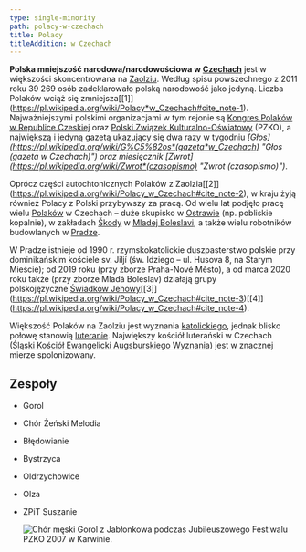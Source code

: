```yaml
---
type: single-minority
path: polacy-w-czechach
title: Polacy
titleAddition: w Czechach
---
```

**Polska mniejszość narodowa/narodowościowa w [Czechach](https://pl.wikipedia.org/wiki/Czechy "Czechy")** jest w większości skoncentrowana na [Zaolziu](https://pl.wikipedia.org/wiki/Zaolzie "Zaolzie"). Według spisu powszechnego z 2011 roku 39 269 osób zadeklarowało polską narodowość jako jedyną. Liczba Polaków wciąż się zmniejsza\[[1]](https://pl.wikipedia.org/wiki/Polacy*w_Czechach#cite_note-1). Najważniejszymi polskimi organizacjami w tym rejonie są [Kongres Polaków w Republice Czeskiej](https://pl.wikipedia.org/wiki/Kongres_Polak%C3%B3w_w_Republice_Czeskiej "Kongres Polaków w Republice Czeskiej") oraz [Polski Związek Kulturalno-Oświatowy](https://pl.wikipedia.org/wiki/Polski_Zwi%C4%85zek_Kulturalno-O%C5%9Bwiatowy "Polski Związek Kulturalno-Oświatowy") (PZKO), a największą i jedyną gazetą ukazujący się dwa razy w tygodniu *\[Głos](https://pl.wikipedia.org/wiki/G%C5%82os*(gazeta*w_Czechach) "Głos (gazeta w Czechach)") oraz miesięcznik \[Zwrot](https://pl.wikipedia.org/wiki/Zwrot*(czasopismo) "Zwrot (czasopismo)")*.

Oprócz części autochtonicznych Polaków z Zaolzia\[[2]](https://pl.wikipedia.org/wiki/Polacy_w_Czechach#cite_note-2), w kraju żyją również Polacy z Polski przybywszy za pracą. Od wielu lat podjęło pracę wielu [Polaków](https://pl.wikipedia.org/wiki/Polacy "Polacy") w Czechach – duże skupisko w [Ostrawie](https://pl.wikipedia.org/wiki/Ostrawa "Ostrawa") (np. pobliskie kopalnie), w zakładach [Škody](https://pl.wikipedia.org/wiki/%C5%A0koda_Auto "Škoda Auto") w [Mladej Boleslavi](https://pl.wikipedia.org/wiki/Mlad%C3%A1_Boleslav "Mladá Boleslav"), a także wielu robotników budowlanych w [Pradze](https://pl.wikipedia.org/wiki/Praga "Praga").

W Pradze istnieje od 1990 r. rzymskokatolickie duszpasterstwo polskie przy dominikańskim kościele sv. Jiljí (św. Idziego – ul. Husova 8, na Starym Mieście); od 2019 roku (przy zborze Praha-Nové Město), a od marca 2020 roku także (przy zborze Mladá Boleslav) działają grupy polskojęzyczne [Świadków Jehowy](https://pl.wikipedia.org/wiki/%C5%9Awiadkowie_Jehowy "Świadkowie Jehowy")\[[3]](https://pl.wikipedia.org/wiki/Polacy_w_Czechach#cite_note-3)\[[4]](https://pl.wikipedia.org/wiki/Polacy_w_Czechach#cite_note-4).

Większość Polaków na Zaolziu jest wyznania [katolickiego](https://pl.wikipedia.org/wiki/Katolicyzm "Katolicyzm"), jednak blisko połowę stanowią [luteranie](https://pl.wikipedia.org/wiki/Luteranizm "Luteranizm"). Największy kościół luterański w Czechach ([Śląski Kościół Ewangelicki Augsburskiego Wyznania](https://pl.wikipedia.org/wiki/%C5%9Al%C4%85ski_Ko%C5%9Bci%C3%B3%C5%82_Ewangelicki_Augsburskiego_Wyznania "Śląski Kościół Ewangelicki Augsburskiego Wyznania")) jest w znacznej mierze spolonizowany.

## Zespoły

* Gorol
* Chór Żeński Melodia
* Błędowianie
* Bystrzyca
* Oldrzychowice
* Olza
* ZPiT Suszanie

  ![Chór męski Gorol z Jabłonkowa podczas Jubileuszowego Festiwalu PZKO 2007 w Karwinie.](/uploads/gorol.jpeg "Chór męski Gorol z Jabłonkowa podczas Jubileuszowego Festiwalu PZKO 2007 w Karwinie.")
